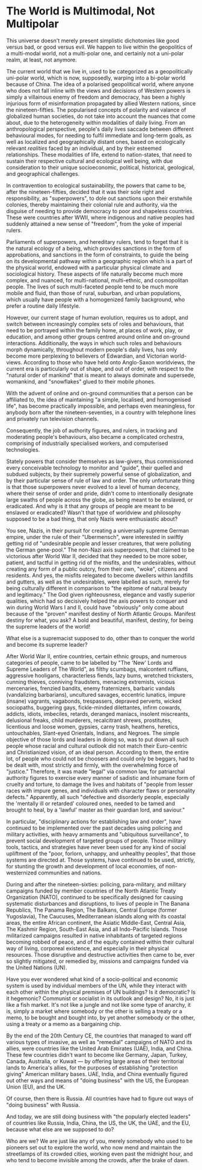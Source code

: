 # The World is Multimodal, Not Multipolar

This universe doesn't merely present simplistic dichotomies like good versus bad, or good versus evil. We happen to live within the geopolitics of a multi-modal world, not a multi-polar one, and certainly not a uni-polar realm, at least, not anymore. 

The current world that we live in, used to be categorized as a geopolitically uni-polar world, which is now, supposedly, warping into a bi-polar world because of China. The idea of a polarised geopolitical world, where anyone who does not fall inline with the views and decisions of Western powers is simply a villainous enemy of freedom and democracy, has been a highly injurious form of misinformation propagated by allied Western nations, since the nineteen-fifties. The popularised concepts of polarity and valance of globalized human societies, do not take into account the nuances that come about, due to the heterogeneity within modalities of daily living. From an anthropological perspective, people's daily lives saccade between different behavioural modes, for needing to fulfil immediate and long-term goals, as well as localized and geographically distant ones, based on ecologically relevant *realities* faced by an individual, and by their esteemed relationships. These modalities of life, extend to nation-states, that need to sustain their respective cultural and ecological well being, with due consideration to their unique socioeconomic, political, historical, geological, and geographical challenges. 

In contravention to ecological sustainability, the powers that came to be, after the nineteen-fifties, decided that it was their sole right and responsibility, as "superpowers", to dole out sanctions upon their erstwhile colonies, thereby maintaining their colonial rule and authority, via the disguise of needing to provide democracy to poor and shapeless countries. These were countries after WWII, where indigenous and native peoples had suddenly attained a new sense of "freedom", from the yoke of imperial rulers. 

Parliaments of superpowers, and hereditary rulers, tend to forget that it is the natural ecology of a being, which provides sanctions in the form of approbations, and sanctions in the form of constraints, to guide the being on its developmental pathway within a geographic region which is a part of the physical world, endowed with a particular physical climate and sociological history. These aspects of life naturally become much more complex, and nuanced, for multi-national, multi-ethnic, and cosmopolitan people. The lives of such multi-faceted people tend to be much more mobile and fluid, than those of rural, suburban, and urban populations, which usually have people with a homogenized family background, who prefer a routine daily lifestyle. 

However, our current stage of human evolution, requires us to adopt, and switch between increasingly complex sets of roles and behaviours, that need to be portrayed within the family home, at places of work, play, or education, and among other groups centred around online and on-ground interactions. Additionally, the ways in which such roles and behaviours morph dynamically, throughout modern people's daily lives, has only become more perplexing to believers of Edwardian, and Victorian world-views. According to those who have held onto Anglo-Saxon worldviews, the current era is particularly out of shape, and out of order, with respect to the "natural order of mankind" that is meant to always dominate and supersede, womankind, and "snowflakes" glued to their mobile phones.

With the advent of online and on-ground communities that a person can be affiliated to, the idea of maintaining "a simple, localised, and homogenised life", has become practically impossible, and perhaps even meaningless, for anybody born after the nineteen-seventies, in a country with telephone lines and privately run television channels. 
 
Consequently, the job of authority figures, and rulers, in tracking and moderating people's behaviours, also became a complicated orchestra, comprising of industrially specialised workers, and computerised technologies. 

Stately powers that consider themselves as law-givers, thus commissioned every conceivable technology to monitor and "guide", their quelled and subdued subjects, by their supremely powerful sense of globalization, and by their particular sense of rule of law and order. The only unfortunate thing is that those superpowers never evolved to a level of human decency, where their sense of order and pride, didn't come to intentionally designate large swaths of people across the globe, as being meant to be enslaved, or eradicated. And why is it that any groups of people are meant to be enslaved or eradicated? Wasn't that type of worldview and philosophy supposed to be a bad thing, that only Nazis were enthusiastic about? 

You see, Nazis, in their pursuit for creating a universally supreme German empire, under the rule of their "Ubermensch", were interested in swiftly getting rid of "undesirable people and lesser creatures, that were polluting the German gene-pool." The non-Nazi axis superpowers, that claimed to be victorious after World War II, decided that they needed to be more sober, patient, and tactful in getting rid of the misfits, and the undesirables, without creating any form of a public outcry, from their own, "woke", citizens and residents. And yes, the misfits relegated to become dwellers within landfills and gutters, as well as the undesirables, were labelled as such, merely for being culturally different in comparison to "the epitome of natural beauty and legitimacy." The God given righteousness, elegance and vastly superior qualities, which had so decisively helped the axis powers to conquer and win during World Wars I and II, could have "obviously" only come about because of the "proven" manifest destiny of North Atlantic Groups. Manifest destiny for what, you ask? A bold and beautiful, manifest, destiny, for being the supreme leaders of the world! 

What else is a supremacist supposed to do, other than to conquer the world and become its supreme leader?

After World War II, entire countries, certain ethnic groups, and numerous categories of people, came to be labelled by "The 'New' Lords and Supreme Leaders of The World", as filthy scumbags, malcontent ruffians, aggressive hooligans, characterless fiends, lazy bums, wretched tricksters, cunning thieves, conniving fraudsters, menacing extremists, vicious mercenaries, frenzied bandits, enemy fraternizers, barbaric vandals (vandalizing barbarians), uncultured savages, eccentric lunatics, impure (insane) vagrants, vagabonds, trespassers, depraved perverts, wicked sociopaths, buggering gays, fickle-minded dilettantes, infirm cowards, addicts, idiots, imbeciles, retards, deranged maniacs, insolent miscreants, delusional freaks, child murderers, recalcitrant shrews, prostitutes, licentious and loose women, gypsies, carny trash, heathens, heretics, untouchables, Slant-eyed Orientals, Indians, and Negroes. The simple objective of those lords and leaders in doing so, was to put down all such people whose racial and cultural outlook did not match their Euro-centric and Christianized vision, of an ideal person. According to them, the entire lot, of people who could not be choosers and could only be beggars, had to be dealt with, most strictly and firmly, with the overwhelming force of "justice." Therefore, it was made "legal" via common law, for patriarchal authority figures to exercise every manner of sadistic and inhumane form of cruelty and torture, to damage the lives and habitats of "people from lesser races with impure genes, and individuals with character flaws or personality defects." Apparently, all such "defective and disorderly people, especially the 'mentally ill or retarded' coloured ones, needed to be tamed and brought to heal, by a 'lawful' master as their guardian lord, and saviour." 

In particular, "disciplinary actions for establishing law and order", have continued to be implemented over the past decades using policing and military activities, with heavy armaments and "ubiquitous surveillance", to prevent social development of targeted groups of people. Those military tools, tactics, and strategies have never been used for any kind of social upliftment of the "poor, forlorn, unhappy, and unhealthy peoples", that those systems are directed at. Those systems, have continued to be used, strictly, for stunting the growth and development of local economies, of non-westernized communities and nations. 

During and after the nineteen-sixties: policing, para-military, and military campaigns funded by member countries of the North Atlantic Treaty Organization (NATO), continued to be specifically designed for causing systematic disturbances and disruptions, to lives of people in The Banana Republics, The Panama Region, The Balkans, Central Europe (former Yugoslavia), The Caucuses, Mediterranean islands along with its coastal areas, the entire African continent, the Asiatic Middle-East, Central Asia, The Kashmir Region, South-East Asia, and all Indo-Pacific Islands. Those militarized campaigns resulted in native inhabitants of targeted regions becoming robbed of peace, and of the equity contained within their cultural way of living, corporeal existence, and especially in their physical resources. Those disruptive and destructive activities then came to be, ever so slightly mitigated, or remedied by, missions and campaigns funded via the United Nations (UN). 

Have you ever wondered what kind of a socio-political and economic system is used by individual members of the UN, while they interact with each other within the physical premises of UN buildings? Is it democratic? Is it hegemonic? Communist or socialist in its outlook and design? No, it is just like a fish market. It's not like a jungle and not like some type of anarchy, it is, simply a market where somebody or the other is selling a treaty or a memo, to be bought and bought into, by yet another somebody or the other, using a treaty or a memo as a bargaining chip. 

By the end of the 20th Century CE, the countries that managed to ward off various types of invasive, as well as "remedial" campaigns of NATO and its allies, were countries like the United Arab Emirates (UAE), India, and China. These few countries didn't want to become like Germany, Japan, Turkey, Canada, Australia, or Kuwait — by offering large areas of their territorial lands to America's allies, for the purposes of establishing "protection giving" American military bases. UAE, India, and China eventually figured out other ways and means of "doing business" with the US, the European Union (EU), and the UK. 

Of course, then there is Russia. All countries have had to figure out ways of "doing business" with Russia.

And today, we are still doing business with "the popularly elected leaders" of countries like Russia, India, China, the US, the UK, the UAE, and the EU, because what else are we supposed to do? 

Who are we? We are just like any of you, merely somebody who used to be pioneers set out to explore the world, who now mend and maintain the streetlamps of its crowded cities, working even past the midnight hour, and who tend to become invisible among the crowds, after the brake of dawn. 
